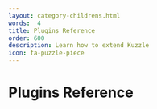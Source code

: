 ```yaml
---
layout: category-childrens.html
words:  4
title: Plugins Reference
order: 600
description: Learn how to extend Kuzzle
icon: fa-puzzle-piece
---
```


# Plugins Reference
